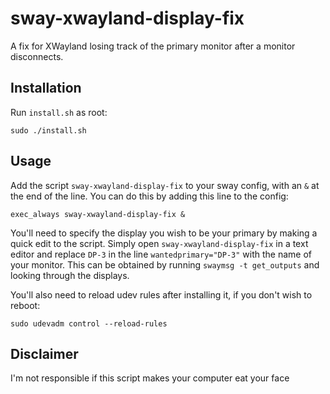 # sway-xwayland-display-fix
A fix for XWayland losing track of the primary monitor after a monitor disconnects.

## Installation
Run `install.sh` as root:
```
sudo ./install.sh
```
## Usage
Add the script `sway-xwayland-display-fix` to your sway config, with an `&` at the end of the line. You can do this by adding this line to the config:
```
exec_always sway-xwayland-display-fix &
```
You'll need to specify the display you wish to be your primary by making a quick edit to the script. Simply open `sway-xwayland-display-fix` in a text editor and replace `DP-3` in the line `wantedprimary="DP-3"` with the name of your monitor. This can be obtained by running `swaymsg -t get_outputs` and looking through the displays.

You'll also need to reload udev rules after installing it, if you don't wish to reboot:
```
sudo udevadm control --reload-rules
```
## Disclaimer
I'm not responsible if this script makes your computer eat your face
